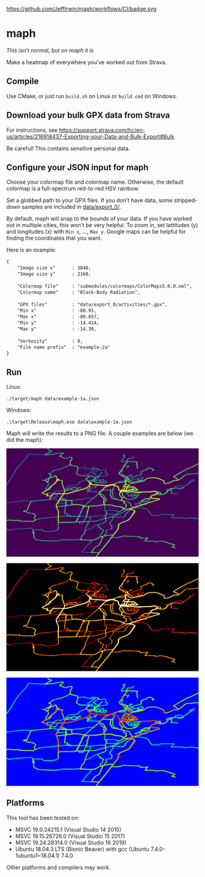 https://github.com/JeffIrwin/maph/workflows/CI/badge.svg

# maph
*This isn't normal, but on maph it is*

Make a heatmap of everywhere you've worked out from Strava.

## Compile

Use CMake, or just run `build.sh` on Linux or `build.cmd` on Windows.

## Download your bulk GPX data from Strava

For instructions, see https://support.strava.com/hc/en-us/articles/216918437-Exporting-your-Data-and-Bulk-Export#Bulk

Be careful!  This contains sensitive personal data.

## Configure your JSON input for maph

Choose your colormap file and colormap name.  Otherwise, the default colormap is a full-spectrum red-to-red HSV rainbow.

Set a globbed path to your GPX files.  If you don't have data, some stripped-down samples are included in [data/export\_0/](data/export_0/).

By default, maph will snap to the bounds of your data.  If you have worked out in multiple cities, this won't be very helpful.  To zoom in, set lattitudes (y) and longitudes (x) with `Min x`, ..., `Max y`.  Google maps can be helpful for finding the coordinates that you want.

Here is an example:

    {
    	"Image size x"      : 3840,
    	"Image size y"      : 2160,
    
    	"Colormap file"     : "submodules/colormaps/ColorMaps5.0.0.xml",
    	"Colormap name"     : "Black-Body Radiation",
    
    	"GPX files"         : "data/export_0/activities/*.gpx",
    	"Min x"             : -80.95,
    	"Max x"             : -80.857,
    	"Min y"             : -14.414,
    	"Max y"             : -14.30,
    
    	"Verbosity"         : 0,
    	"File name prefix"  : "example-2a"
    }

## Run
Linux:

    ./target/maph data/example-1a.json
    
Windows:

    .\target\Release\maph.exe data\example-1a.json

Maph will write the results to a PNG file.  A couple examples are below (we did the maph):

![Viridis colormap](https://raw.githubusercontent.com/JeffIrwin/maph/master/data/expected-output/example-1a.png)

![Black-body radiation colormap](https://raw.githubusercontent.com/JeffIrwin/maph/master/data/expected-output/example-2a.png)

![Blue to red rainbow colormap](https://raw.githubusercontent.com/JeffIrwin/maph/master/data/expected-output/example-3a.png)

## Platforms

This tool has been tested on:
- MSVC 19.0.24215.1 (Visual Studio 14 2015)
- MSVC 19.15.26726.0 (Visual Studio 15 2017)
- MSVC 19.24.28314.0 (Visual Studio 16 2019)
- Ubuntu 18.04.3 LTS (Bionic Beaver) with gcc (Ubuntu 7.4.0-1ubuntu1\~18.04.1) 7.4.0

Other platforms and compilers may work.

